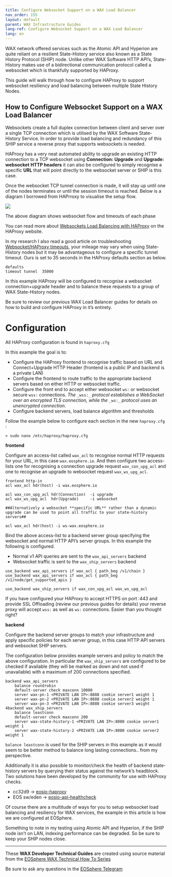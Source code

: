 ```yaml
---
title: Configure Websocket Support on a WAX Load Balancer
nav_order: 155
layout: default
parent: WAX Infrastructure Guides
lang-ref: Configure Websocket Support on a WAX Load Balancer
lang: en
---
```


WAX network offered services such as the Atomic API and Hyperion are quite reliant on a resilient State-History service also known as a State History Protocol (SHIP) node. Unlike other WAX Software HTTP API’s, State-History makes use of a bidirectional communication protocol called a websocket which is thankfully supported by HAProxy.

This guide will walk through how to configure HAProxy to support websocket resiliency and load balancing between multiple State History Nodes.
## How to Configure Websocket Support on a WAX Load Balancer

Websockets create a full duplex connection between client and server over a single TCP connection which is utilised by the WAX Software State-History Service. In order to provide load balancing and redundancy of this SHIP service a reverse proxy that supports websockets is needed.

HAProxy has a very neat automated ability to upgrade an existing HTTP connection to a TCP websocket using  **Connection: Upgrade**  and  **Upgrade: websocket**  **HTTP headers**  it can also be configured to simply recognise a specific  **URL**  that will point directly to the websocket server or SHIP is this case.

Once the websocket TCP tunnel connection is made, it will stay up until one of the nodes terminates or until the session timeout is reached. Below is a diagram I borrowed from HAPrroxy to visualise the setup flow.

![](https://miro.medium.com/max/700/1*BRDEW0nrF7LAjDRP3Nqyeg.png)

The above diagram shows websocket flow and timeouts of each phase

You can read more about  [Websockets Load Balancing with HAProxy](https://www.haproxy.com/blog/websockets-load-balancing-with-haproxy/)  on the HAProxy website.

In my research I also read a good article on troubleshooting  [Websocket/HAProxy timeouts](https://lucjan.medium.com/investigating-websocket-haproxy-reconnecting-and-timeouts-6d19cc0002a1), your mileage may vary when using State-History nodes but it may be advantageous to configure a specific tunnel timeout. Ours is set to 35 seconds in the HAProxy defaults section as below.

```
defaults  
timeout tunnel  35000
```

In this example HAProxy will be configured to recognise a websocket connection+upgrade header and to balance these requests to a group of WAX State-History nodes.

Be sure to review our previous WAX Load Balancer guides for details on how to build and configure HAProxy in it’s entirety.

# Configuration

All HAProxy configuration is found in  `haproxy.cfg`

In this example the goal is to:

-   Configure the HAProxy frontend to recognise traffic based on URL and Connect+Upgrade HTTP Header (frontend is a public IP and backend is a private LAN)
-   Configure the frontend to route traffic to the appropriate backend servers based on either HTTP or websocket traffic.
-   Configure the front end to accept either websocket  `ws:`  or websocket secure  `wss:`  connections.  _The_ `_wss:_` _protocol establishes a WebSocket over an encrypted TLS connection, while the_ `_ws:_` _protocol uses an unencrypted connection._
-   Configure backend servers, load balance algorithm and thresholds

Follow the example below to configure each section in the new  `haproxy.cfg`  :

```
> sudo nano /etc/haproxy/haproxy.cfg
```

**frontend**

Configure an access-list called  `wax_acl`  to recognise normal HTTP requests for your URL, in this case  `wax.eosphere.io`. And then configure two access-lists one for recognising a connection upgrade request  `wax_con_upg_acl`  and one to recognise an upgrade to websocket request  `wax_ws_upg_acl`.

```
frontend http-in  
acl wax_acl hdr(host) -i wax.eosphere.io

acl wax_con_upg_acl hdr(Connection)  -i upgrade  
acl wax_ws_upg_acl  hdr(Upgrade)     -i websocket

##Alternatively a websocket **specific URL** rather than a dynamic upgrade can be used to point all traffic to your state-history servers##

acl wax_acl hdr(host) -i ws-wax.eosphere.io
```

Bind the above access-list to a backend server group specifying the websocket and normal HTTP API’s server groups. In this example the following is configured.

-   Normal v1 API queries are sent to the  `wax_api_servers`  backend
-   Websocket traffic is sent to the  `wax_ship_servers`  backend

```
use_backend wax_api_servers if wax_acl { path_beg /v1/chain } 
use_backend wax_api_servers if wax_acl { path_beg /v1/node/get_supported_apis }

use_backend wax_ship_servers if wax_con_upg_acl wax_ws_upg_acl
```

If you have configured your HAProxy to accept HTTPS on port :443 and provide SSL Offloading (review our previous guides for details) your reverse proxy will accept  `wss:`  as well as  `ws:`  connections. Easier than you thought right?

**backend**

Configure the backend server groups to match your infrastructure and apply specific policies for each server group, in this case HTTP API servers and websocket SHIP servers.

The configuration below provides example servers and policy to match the above configuration. In particular the  `wax_ship_servers`  are configured to be checked if available (they will be marked as down and not used if unavailable) with a maximum of 200 connections specified.

```
backend wax_api_servers  
    balance roundrobin  
    default-server check maxconn 10000  
    server wax-pn-1 <PRIVATE LAN IP>:8888 cookie server1 weight 1              
    server wax-pn-2 <PRIVATE LAN IP>:8888 cookie server2 weight 1              
    server wax-pn-3 <PRIVATE LAN IP>:8888 cookie server3 weight 4backend wax_ship_servers  
    balance leastconn  
    default-server check maxconn 200  
    server wax-state-history-1 <PRIVATE LAN IP>:8080 cookie server1 weight 1             
    server wax-state-history-2 <PRIVATE LAN IP>:8080 cookie server2 weight 1
```

`balance leastconn`  is used for the SHIP servers in this example as it would seem to be better method to balance long lasting connections.. from my perspective.

Additionally it is also possible to monitor/check the health of backend state-history servers by querying their status against the network’s headblock. Two solutions have been developed by the community for use with HAProxy checks.

-   cc32d9 ->  [eosio-haproxy](https://github.com/cc32d9/eosio-haproxy)
-   EOS sw/eden ->  [eosio-api-healthcheck](https://github.com/eosswedenorg/eosio-api-healthcheck)

Of course there are a multitude of ways for you to setup websocket load balancing and resiliency for WAX services, the example in this article is how we are configured at EOSphere.

Something to note in my testing using Atomic API and Hyperion, if the SHIP node isn’t on LAN, indexing performance can be degraded. So be sure to keep your SHIP nodes close.

---

These **WAX Developer Technical Guides** are created using source material from the [EOSphere WAX Technical How To Series](https://medium.com/eosphere/wax-technical-how-to/home)

Be sure to ask any questions in the  [EOSphere Telegram](https://t.me/eosphere_io)
